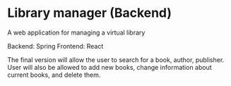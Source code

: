 # Library manager (Backend)

A web application for managing a virtual library

Backend: Spring
Frontend: React

The final version will allow the user to search for a book, author, publisher.
User will also be allowed to add new books, change information about current books, and delete them.